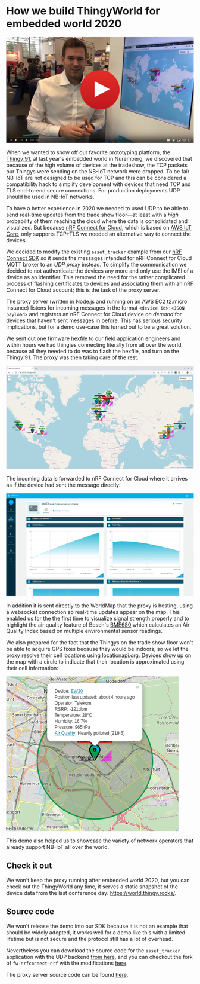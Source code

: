 # How we build ThingyWorld for embedded world 2020

[![Video showing the demo](./docs/videostill.jpg)](https://www.youtube.com/watch?v=ZmoUq9ySme0&list=PLx_tBuQ_KSqF2aBctupibHBn3FC1QHWOxtwitter.com/NordicTweets/status/1233002090311671809)

When we wanted to show off our favorite prototyping platform, the
[Thingy:91](https://www.nordicsemi.com/Software-and-tools/Prototyping-platforms/Nordic-Thingy-91),
at last year's embedded world in Nuremberg, we discovered that because of the
high volume of devices at the tradeshow, the TCP packets our Thingys were
sending on the NB-IoT network were dropped. To be fair NB-IoT are not designed
to be used for TCP and this can be considered a compatibility hack to simplify
development with devices that need TCP and TLS end-to-end secure connections.
For production deployments UDP should be used in NB-IoT networks.

To have a better experience in 2020 we needed to used UDP to be able to send
real-time updates from the trade show floor&mdash;at least with a _high_
probability of them reaching the cloud where the data is consolidated and
visualized. But because [nRF Connect for Cloud](https://nrfcloud.com/), which is
based on [AWS IoT Core](https://aws.amazon.com/iot-core/), only supports TCP+TLS
we needed an alternative way to connect the devices.

We decided to modify the existing `asset_tracker` example from our
[nRF Connect SDK](https://www.nordicsemi.com/Software-and-tools/Software/nRF-Connect-SDK)
so it sends the messages intended for nRF Connect for Cloud MQTT broker to an
_UDP proxy_ instead. To simplify the communication we decided to not
authenticate the devices any more and only use the IMEI of a device as an
identifier. This removed the need for the rather complicated process of flashing
certificates to devices and associating them with an nRF Connect for Cloud
account; this is the task of the proxy server.

The proxy server (written in Node.js and running on an AWS EC2 t2.micro
instance) listens for incoming messages in the format
`<device id>:<JSON payload>` and registers an nRF Connect for Cloud device _on
demand_ for devices that haven't sent messages in before. This has serious
security implications, but for a demo use-case this turned out to be a great
solution.

We sent out one firmware hexfile to our field application engineers and within
hours we had thingies connecting literally from all over the world, because all
they needed to do was to flash the hexfile, and turn on the Thingy:91. The proxy
was then taking care of the rest.

![Screenshot of world.thingy.rocks](./docs/map.png)

The incoming data is forwarded to nRF Connect for Cloud where it arrives as if
the device had sent the message directly:

![Device data on nRF Connect for Cloud](./docs/nrfconnectforcloud.png)

In addition it is sent directly to the WorldMap that the proxy is hosting, using
a websocket connection so real-time updates appear on the map. This enabled us
for the the first time to visualize signal strength properly and to highlight
the air quality feature of Bosch's
[BME680](https://blog.nordicsemi.com/getconnected/bosch-sensortec-bme680-the-nose-of-nordics-thingy91)
which calculates an Air Quality Index based on multiple environmental sensor
readings.

We also prepared for the fact that the Thingys on the trade show floor won't be
able to acquire GPS fixes because they would be indoors, so we let the proxy
resolve their cell locations using [locationapi.org](http://locationapi.org/).
Devices show up on the map with a circle to indicate that their location is
approximated using their cell information:

![A device with an approximate location](./docs/marker-ew.png)

This demo also helped us to showcase the variety of network operators that
already support NB-IoT all over the world.

## Check it out

We won't keep the proxy running after embedded world 2020, but you can check out the ThingyWorld any time, it serves a static snapshot of the device data from the last conference day: <https://world.thingy.rocks/>.

## Source code

We won't release the demo into our SDK because it is not an example that should
be widely adopted, it works well for a demo like this with a limited lifetime
but is not secure and the protocol still has a lot of overhead.

Nevertheless you can download the source code for the `asset_tracker`
application with the UDP backend
[from here](https://github.com/coderbyheart/nrfcloud-udp-proxy/files/4261689/fw-nrfconnect-nrf-Thingy91WorldFW_v0.2.0.zip),
and you can checkout the fork of `fw-nrfconnect-nrf` with the modifications
[here](https://github.com/joakimtoe/fw-nrfconnect-nrf/tree/Thingy91WorldFW_v0.2.0).

The proxy server source code can be found
[here](https://github.com/coderbyheart/nrfcloud-udp-proxy).


<!--stackedit_data:
eyJoaXN0b3J5IjpbMTg4NjMyMTk3OF19
-->
